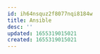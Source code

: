 ```yaml
---
id: ih64nsquz2f8077nqi8184w
title: Ansible
desc: ''
updated: 1655319015021
created: 1655319015021
---
```


